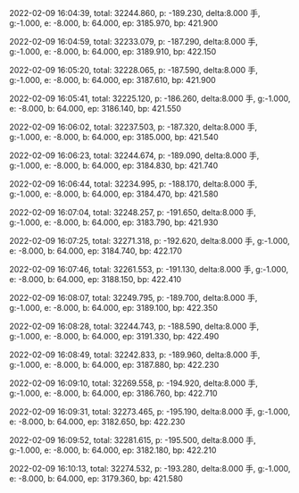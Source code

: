 2022-02-09 16:04:39, total: 32244.860, p: -189.230, delta:8.000 手, g:-1.000, e: -8.000, b: 64.000, ep: 3185.970, bp: 421.900

2022-02-09 16:04:59, total: 32233.079, p: -187.290, delta:8.000 手, g:-1.000, e: -8.000, b: 64.000, ep: 3189.910, bp: 422.150

2022-02-09 16:05:20, total: 32228.065, p: -187.590, delta:8.000 手, g:-1.000, e: -8.000, b: 64.000, ep: 3187.610, bp: 421.900

2022-02-09 16:05:41, total: 32225.120, p: -186.260, delta:8.000 手, g:-1.000, e: -8.000, b: 64.000, ep: 3186.140, bp: 421.550

2022-02-09 16:06:02, total: 32237.503, p: -187.320, delta:8.000 手, g:-1.000, e: -8.000, b: 64.000, ep: 3185.000, bp: 421.540

2022-02-09 16:06:23, total: 32244.674, p: -189.090, delta:8.000 手, g:-1.000, e: -8.000, b: 64.000, ep: 3184.830, bp: 421.740

2022-02-09 16:06:44, total: 32234.995, p: -188.170, delta:8.000 手, g:-1.000, e: -8.000, b: 64.000, ep: 3184.470, bp: 421.580

2022-02-09 16:07:04, total: 32248.257, p: -191.650, delta:8.000 手, g:-1.000, e: -8.000, b: 64.000, ep: 3183.790, bp: 421.930

2022-02-09 16:07:25, total: 32271.318, p: -192.620, delta:8.000 手, g:-1.000, e: -8.000, b: 64.000, ep: 3184.740, bp: 422.170

2022-02-09 16:07:46, total: 32261.553, p: -191.130, delta:8.000 手, g:-1.000, e: -8.000, b: 64.000, ep: 3188.150, bp: 422.410

2022-02-09 16:08:07, total: 32249.795, p: -189.700, delta:8.000 手, g:-1.000, e: -8.000, b: 64.000, ep: 3189.100, bp: 422.350

2022-02-09 16:08:28, total: 32244.743, p: -188.590, delta:8.000 手, g:-1.000, e: -8.000, b: 64.000, ep: 3191.330, bp: 422.490

2022-02-09 16:08:49, total: 32242.833, p: -189.960, delta:8.000 手, g:-1.000, e: -8.000, b: 64.000, ep: 3187.880, bp: 422.230

2022-02-09 16:09:10, total: 32269.558, p: -194.920, delta:8.000 手, g:-1.000, e: -8.000, b: 64.000, ep: 3186.760, bp: 422.710

2022-02-09 16:09:31, total: 32273.465, p: -195.190, delta:8.000 手, g:-1.000, e: -8.000, b: 64.000, ep: 3182.650, bp: 422.230

2022-02-09 16:09:52, total: 32281.615, p: -195.500, delta:8.000 手, g:-1.000, e: -8.000, b: 64.000, ep: 3182.180, bp: 422.210

2022-02-09 16:10:13, total: 32274.532, p: -193.280, delta:8.000 手, g:-1.000, e: -8.000, b: 64.000, ep: 3179.360, bp: 421.580